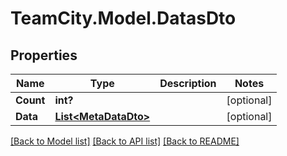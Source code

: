 # TeamCity.Model.DatasDto
## Properties

Name | Type | Description | Notes
------------ | ------------- | ------------- | -------------
**Count** | **int?** |  | [optional] 
**Data** | [**List&lt;MetaDataDto&gt;**](MetaDataDto.md) |  | [optional] 

[[Back to Model list]](../README.md#documentation-for-models) [[Back to API list]](../README.md#documentation-for-api-endpoints) [[Back to README]](../README.md)

